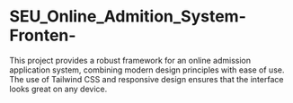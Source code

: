 # SEU_Online_Admition_System-Fronten-
This project provides a robust framework for an online admission application system, combining modern design principles with ease of use. The use of Tailwind CSS and responsive design ensures that the interface looks great on any device.
